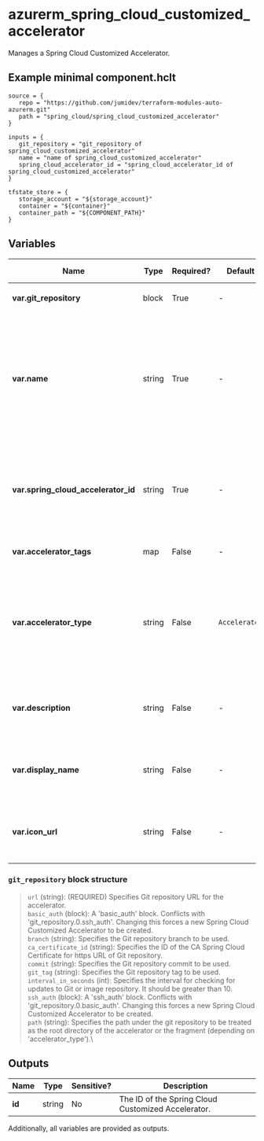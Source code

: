 # azurerm_spring_cloud_customized_accelerator

Manages a Spring Cloud Customized Accelerator.

## Example minimal component.hclt

```hcl
source = {
   repo = "https://github.com/jumidev/terraform-modules-auto-azurerm.git" 
   path = "spring_cloud/spring_cloud_customized_accelerator" 
}

inputs = {
   git_repository = "git_repository of spring_cloud_customized_accelerator" 
   name = "name of spring_cloud_customized_accelerator" 
   spring_cloud_accelerator_id = "spring_cloud_accelerator_id of spring_cloud_customized_accelerator" 
}

tfstate_store = {
   storage_account = "${storage_account}" 
   container = "${container}" 
   container_path = "${COMPONENT_PATH}" 
}

```

## Variables

| Name | Type | Required? |  Default  |  possible values |  Description |
| ---- | ---- | --------- |  ----------- | ----------- | ----------- |
| **var.git_repository** | block | True | -  |  -  |  A `git_repository` block. | 
| **var.name** | string | True | -  |  -  |  The name which should be used for this Spring Cloud Customized Accelerator. Changing this forces a new Spring Cloud Customized Accelerator to be created. | 
| **var.spring_cloud_accelerator_id** | string | True | -  |  -  |  The ID of the Spring Cloud Accelerator. Changing this forces a new Spring Cloud Customized Accelerator to be created. | 
| **var.accelerator_tags** | map | False | -  |  -  |  Specifies a list of accelerator tags. | 
| **var.accelerator_type** | string | False | `Accelerator`  |  `Accelerator`, `Fragment`  |  Specifies the type of the Spring Cloud Customized Accelerator. Possible values are `Accelerator` and `Fragment`. Defaults to `Accelerator`. | 
| **var.description** | string | False | -  |  -  |  Specifies the description of the Spring Cloud Customized Accelerator. | 
| **var.display_name** | string | False | -  |  -  |  Specifies the display name of the Spring Cloud Customized Accelerator.. | 
| **var.icon_url** | string | False | -  |  -  |  Specifies the icon URL of the Spring Cloud Customized Accelerator.. | 

### `git_repository` block structure

> `url` (string): (REQUIRED) Specifies Git repository URL for the accelerator.\
> `basic_auth` (block): A 'basic_auth' block. Conflicts with 'git_repository.0.ssh_auth'. Changing this forces a new Spring Cloud Customized Accelerator to be created.\
> `branch` (string): Specifies the Git repository branch to be used.\
> `ca_certificate_id` (string): Specifies the ID of the CA Spring Cloud Certificate for https URL of Git repository.\
> `commit` (string): Specifies the Git repository commit to be used.\
> `git_tag` (string): Specifies the Git repository tag to be used.\
> `interval_in_seconds` (int): Specifies the interval for checking for updates to Git or image repository. It should be greater than 10.\
> `ssh_auth` (block): A 'ssh_auth' block. Conflicts with 'git_repository.0.basic_auth'. Changing this forces a new Spring Cloud Customized Accelerator to be created.\
> `path` (string): Specifies the path under the git repository to be treated as the root directory of the accelerator or the fragment (depending on 'accelerator_type').\



## Outputs

| Name | Type | Sensitive? | Description |
| ---- | ---- | --------- | --------- |
| **id** | string | No  | The ID of the Spring Cloud Customized Accelerator. | 

Additionally, all variables are provided as outputs.
